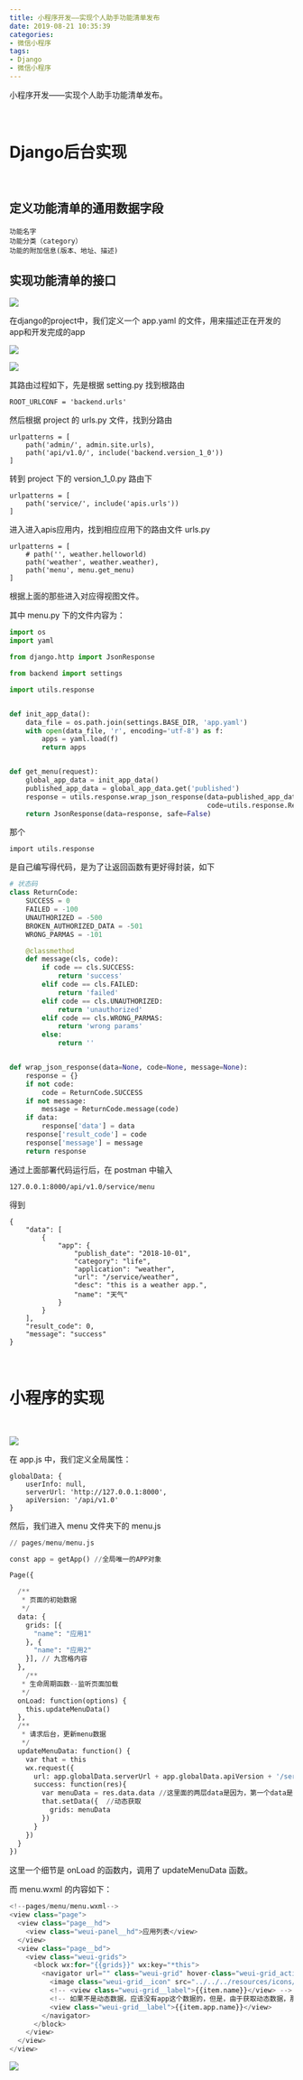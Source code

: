 ```yaml
---
title: 小程序开发——实现个人助手功能清单发布
date: 2019-08-21 10:35:39
categories:
- 微信小程序
tags:
- Django
- 微信小程序
---
```

小程序开发——实现个人助手功能清单发布。

<!-- more -->

<br/>

# Django后台实现

<br/>

## 定义功能清单的通用数据字段

	功能名字
	功能分类（category）
	功能的附加信息(版本、地址、描述)
	
## 实现功能清单的接口

![](/images/django/9_0.png)

在django的project中，我们定义一个 app.yaml 的文件，用来描述正在开发的app和开发完成的app

![](/images/django/9_1.png)

![](/images/django/9_2.png)

其路由过程如下，先是根据 setting.py 找到根路由

	ROOT_URLCONF = 'backend.urls'
	
然后根据 project 的 urls.py 文件，找到分路由

	urlpatterns = [
		path('admin/', admin.site.urls),
		path('api/v1.0/', include('backend.version_1_0'))
	]
	
转到 project 下的 version_1_0.py 路由下

	urlpatterns = [
		path('service/', include('apis.urls'))
	]

进入进入apis应用内，找到相应应用下的路由文件 urls.py

	urlpatterns = [
		# path('', weather.helloworld)
		path('weather', weather.weather),
		path('menu', menu.get_menu)
	]

根据上面的那些进入对应得视图文件。

其中 menu.py 下的文件内容为：
```python
import os
import yaml

from django.http import JsonResponse

from backend import settings

import utils.response


def init_app_data():
    data_file = os.path.join(settings.BASE_DIR, 'app.yaml')
    with open(data_file, 'r', encoding='utf-8') as f:
        apps = yaml.load(f)
        return apps


def get_menu(request):
    global_app_data = init_app_data()
    published_app_data = global_app_data.get('published')
    response = utils.response.wrap_json_response(data=published_app_data,
                                                 code=utils.response.ReturnCode.SUCCESS)
    return JsonResponse(data=response, safe=False)
```

那个

	import utils.response
	
是自己编写得代码，是为了让返回函数有更好得封装，如下

```python
# 状态码
class ReturnCode:
    SUCCESS = 0
    FAILED = -100
    UNAUTHORIZED = -500
    BROKEN_AUTHORIZED_DATA = -501
    WRONG_PARMAS = -101

    @classmethod
    def message(cls, code):
        if code == cls.SUCCESS:
            return 'success'
        elif code == cls.FAILED:
            return 'failed'
        elif code == cls.UNAUTHORIZED:
            return 'unauthorized'
        elif code == cls.WRONG_PARMAS:
            return 'wrong params'
        else:
            return ''


def wrap_json_response(data=None, code=None, message=None):
    response = {}
    if not code:
        code = ReturnCode.SUCCESS
    if not message:
        message = ReturnCode.message(code)
    if data:
        response['data'] = data
    response['result_code'] = code
    response['message'] = message
    return response
```

通过上面部署代码运行后，在 postman 中输入

	127.0.0.1:8000/api/v1.0/service/menu
	
得到

	{
		"data": [
			{
				"app": {
					"publish_date": "2018-10-01",
					"category": "life",
					"application": "weather",
					"url": "/service/weather",
					"desc": "this is a weather app.",
					"name": "天气"
				}
			}
		],
		"result_code": 0,
		"message": "success"
	}
	

<br/>

# 小程序的实现

<br/>

![](/images/django/9_3.png)

在 app.js 中，我们定义全局属性：

	globalData: {
		userInfo: null,
		serverUrl: 'http://127.0.0.1:8000',
		apiVersion: '/api/v1.0'
	}

然后，我们进入 menu 文件夹下的 menu.js

```python
// pages/menu/menu.js

const app = getApp() //全局唯一的APP对象

Page({

  /**
   * 页面的初始数据
   */
  data: {
    grids: [{
      "name": "应用1"
    }, {
      "name": "应用2"
    }], // 九宫格内容
  },
    /**
   * 生命周期函数--监听页面加载
   */
  onLoad: function(options) {
    this.updateMenuData()
  },
  /**
   * 请求后台，更新menu数据
   */
  updateMenuData: function() {
    var that = this
    wx.request({
      url: app.globalData.serverUrl + app.globalData.apiVersion + '/service/menu',
      success: function(res){
        var menuData = res.data.data //这里面的两层data是因为，第一个data是res的，第二个是传过来的data参数
        that.setData({  //动态获取
          grids: menuData
        })
      }
    })
  }
})
```

这里一个细节是 onLoad 的函数内，调用了 updateMenuData 函数。

而 menu.wxml 的内容如下：

```python
<!--pages/menu/menu.wxml-->
<view class="page">
  <view class="page__hd">
    <view class="weui-panel__hd">应用列表</view>
  </view>
  <view class="page__bd">
    <view class="weui-grids">
      <block wx:for="{{grids}}" wx:key="*this">
        <navigator url="" class="weui-grid" hover-class="weui-grid_active" data-index='{{index}}' bindtap='onNavigatorTap'>
          <image class="weui-grid__icon" src="../../../resources/icons/cube.svg" />
          <!-- <view class="weui-grid__label">{{item.name}}</view> -->
          <!-- 如果不是动态数据，应该没有app这个数据的，但是，由于获取动态数据，那么我们加上app -->
          <view class="weui-grid__label">{{item.app.name}}</view>
        </navigator>
      </block>
    </view>
  </view>
</view>
```

![](/images/django/9_4.png)






